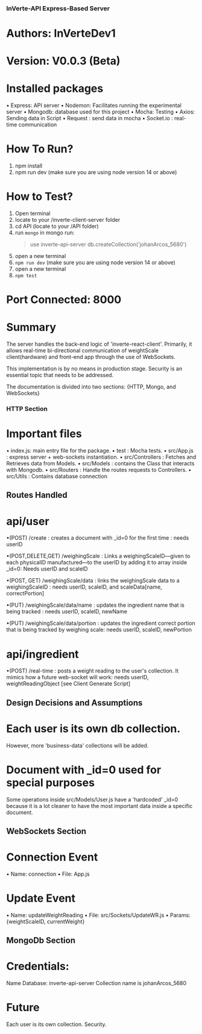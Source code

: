 ### InVerte-API Express-Based Server

# Authors: InVerteDev1

# Version: V0.0.3 (Beta)

# Installed packages

• Express: API server
• Nodemon: Facilitates running the experimental server
• Mongodb: database used for this project
• Mocha: Testing
• Axios: Sending data in Script
• Request : send data in mocha
• Socket.io : real-time communication

# How To Run?
1. npm install
2. npm run dev (make sure you are using node version 14 or above)

# How to Test?
1. Open terminal
2. locate to your /inverte-client-server folder
3. cd API (locate to your /API folder)
4. run `mongo`
   in mongo run:
    > use inverte-api-server
    > db.createCollection('johanArcos_5680')
5. open a new terminal
6. `npm run dev` (make sure you are using node version 14 or above)
7. open a new terminal
8. `npm test`

# Port Connected: 8000

# Summary
The server handles the back-end logic of 'inverte-react-client'. Primarily, it allows real-time bi-directional communication of weightScale client(hardware) and front-end app through the use of WebSockets. 

This implementation is by no means in production stage. Security is an essential topic that needs to be addressed.

The documentation is divided into two sections: {HTTP, Mongo, and WebSockets}

### HTTP Section

# Important files

• index.js: main entry file for the package.
• test : Mocha tests.
• src/App.js : express server + web-sockets instantiation.
• src/Controllers : Fetches and Retrieves data from Models.
• src/Models : contains the Class that interacts with Mongodb.
• src/Routers : Handle the routes requests to Controllers.
• src/Utils : Contains database connection

## Routes Handled

# api/user
•(POST) /create : creates a document with \_id=0 for the first time : needs userID

•(POST,DELETE,GET) /weighingScale : Links a weighingScaleID—given to each physicalID manufactured—to the userID by adding it to array inside \_id=0: Needs userID and scaleID

•(POST, GET) /weighingScale/data : links the weighingScale data to a weighingScaleID : needs userID, scaleID, and scaleData[name, correctPortion]

•(PUT) /weighingScale/data/name : updates the ingredient name that is being tracked : needs userID, scaleID, newName

•(PUT) /weighingScale/data/portion : updates the ingredient correct portion that is being tracked by weighing scale: needs userID, scaleID, newPortion

# api/ingredient
•(POST) /real-time : posts a weight reading to the user's collection. It mimics how a future web-socket will work: needs userID, weightReadingObject [see Client Generate Script]

## Design Decisions and Assumptions

# Each user is its own db collection. 
However, more 'business-data' collections will be added. 

# Document with \_id=0 used for special purposes
Some operations inside src/Models/User.js have a 'hardcoded' \_id=0 because it is a lot cleaner to have the most important data inside a specific document.


## WebSockets Section

# Connection Event
• Name: connection
• File: App.js


# Update Event
• Name: updateWeightReading
• File: src/Sockets/UpdateWR.js
• Params: {weightScaleID, currentWeight}

## MongoDb Section

# Credentials:
Name Database: inverte-api-server
Collection name is johanArcos_5680

# Future
Each user is its own collection.
Security.

